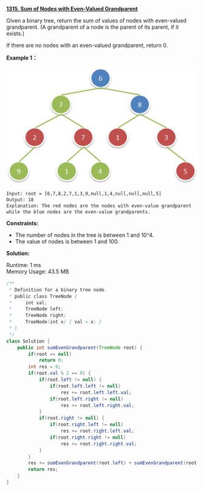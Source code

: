 **[1315. Sum of Nodes with Even-Valued Grandparent](https://leetcode.com/problems/sum-of-nodes-with-even-valued-grandparent/)**

Given a binary tree, return the sum of values of nodes with even-valued grandparent.  (A grandparent of a node is the parent of its parent, if it exists.)

If there are no nodes with an even-valued grandparent, return 0.


**Example 1：**

![](./png/1315_1473_ex1.png)

```
Input: root = [6,7,8,2,7,1,3,9,null,1,4,null,null,null,5]
Output: 18
Explanation: The red nodes are the nodes with even-value grandparent while the blue nodes are the even-value grandparents.

```


**Constraints:**

* The number of nodes in the tree is between 1 and 10^4.
* The value of nodes is between 1 and 100.


**Solution:**

Runtime:  1 ms<br/>
Memory Usage: 43.5 MB

```java
/**
 * Definition for a binary tree node.
 * public class TreeNode {
 *     int val;
 *     TreeNode left;
 *     TreeNode right;
 *     TreeNode(int x) { val = x; }
 * }
 */
class Solution {    
    public int sumEvenGrandparent(TreeNode root) {
        if(root == null)
            return 0;
        int res = 0;
        if(root.val % 2 == 0) {
            if(root.left != null) {
                if(root.left.left != null)
                    res += root.left.left.val;
                if(root.left.right != null)
                    res += root.left.right.val;
            }
            if(root.right != null) {
                if(root.right.left != null)
                    res += root.right.left.val;
                if(root.right.right != null)
                    res += root.right.right.val;
            }  
        }
        res += sumEvenGrandparent(root.left) + sumEvenGrandparent(root.right);
        return res;
    }
}

```


